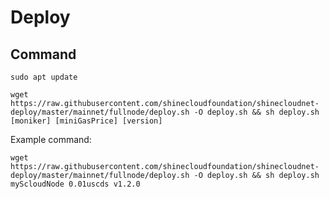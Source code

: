 # Deploy

## Command


```shell
sudo apt update
```

```shell
wget https://raw.githubusercontent.com/shinecloudfoundation/shinecloudnet-deploy/master/mainnet/fullnode/deploy.sh -O deploy.sh && sh deploy.sh [moniker] [miniGasPrice] [version]
```

Example command:

```shell
wget https://raw.githubusercontent.com/shinecloudfoundation/shinecloudnet-deploy/master/mainnet/fullnode/deploy.sh -O deploy.sh && sh deploy.sh myScloudNode 0.01uscds v1.2.0
```
